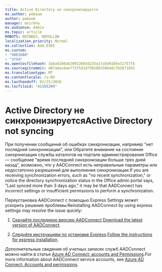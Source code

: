 ```yaml
---
title: Active Directory не синхронизируется
ms.author: pebaum
author: pebaum
manager: mnirkhe
ms.audience: Admin
ms.topic: article
ROBOTS: NOINDEX, NOFOLLOW
localization_priority: Normal
ms.collection: Adm_O365
ms.custom:
- "9001688"
- "3754"
ms.openlocfilehash: 3abad160ab28922685d235a1fa546105e31757fb
ms.sourcegitcommit: d87a6ac6ee77375d1d750100359b4dc7b2871691
ms.translationtype: MT
ms.contentlocale: ru-RU
ms.lasthandoff: 02/25/2020
ms.locfileid: "42265269"
---
```

# <a name="active-directory-not-syncing"></a><span data-ttu-id="744b9-102">Active Directory не синхронизируется</span><span class="sxs-lookup"><span data-stu-id="744b9-102">Active Directory not syncing</span></span>

<span data-ttu-id="744b9-103">При получении сообщений об ошибках синхронизации, например "нет последней синхронизации", или Обратите внимание на состояние синхронизации службы каталогов на портале администрирования Office — сообщение "время последней синхронизации больше трех дней назад", возможно, что у AADConnect есть неправильные параметры или недостаточно разрешений для выполнения синхронизации.</span><span class="sxs-lookup"><span data-stu-id="744b9-103">If you are receiving synchronization errors, such as "no recent synchronization," or notice the directory synchronization status in the Office admin portal says, "Last synced more than 3 days ago," it may be that AADConnect has incorrect settings or insufficient permissions to perform a synchronization.</span></span>  

<span data-ttu-id="744b9-104">Переустановка AADConnect с помощью Express Settings может ускорить решение проблемы:</span><span class="sxs-lookup"><span data-stu-id="744b9-104">Reinstalling AADConnect by using express settings may resolve the issue quickly:</span></span>

1. <span data-ttu-id="744b9-105">[Скачайте последнюю версию AADConnect](https://go.microsoft.com/fwlink/?LinkId=615771).</span><span class="sxs-lookup"><span data-stu-id="744b9-105">[Download the latest version of AADConnect](https://go.microsoft.com/fwlink/?LinkId=615771).</span></span>

2. <span data-ttu-id="744b9-106">[Следуйте инструкциям по установке Express](https://docs.microsoft.com/azure/active-directory/hybrid/how-to-connect-install-express).</span><span class="sxs-lookup"><span data-stu-id="744b9-106">[Follow the instructions for express installation](https://docs.microsoft.com/azure/active-directory/hybrid/how-to-connect-install-express).</span></span>

<span data-ttu-id="744b9-107">Дополнительные сведения об учетных записях служб AADConnect можно найти в статье [Azure AD Connect: accounts and Permissions](https://docs.microsoft.com/azure/active-directory/hybrid/reference-connect-accounts-permissions).</span><span class="sxs-lookup"><span data-stu-id="744b9-107">For more information about AADConnect service accounts, see [Azure AD Connect: Accounts and permissions](https://docs.microsoft.com/azure/active-directory/hybrid/reference-connect-accounts-permissions).</span></span>
